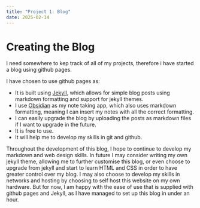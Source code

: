 ```yaml
---
title: "Project 1: Blog"
date: 2025-02-14
---
```

# Creating the Blog
I need somewhere to kep track of all of my projects, therefore i have started a blog using github pages.

I have chosen to use github pages as:
- It is built using [Jekyll](https://jekyllrb.com/), which allows for simple blog posts using markdown formatting and support for jekyll themes.
- I use [Obsidian](https://obsidian.md/) as my note taking app, which also uses markdown formatting, meaning I can insert my notes with all the correct formatting.
- I can easily upgrade the blog by uploading the posts as markdown files if I want to upgrade in the future.
- It is free to use.
- It will help me to develop my skills in git and github.

Throughout the development of this blog, I hope to continue to develop my markdown and web design skills. In future I may consider writing my own jekyll theme, allowing me to further customise this blog, or even choose to upgrade from jekyll and start to learn HTML and CSS in order to have greater control over my blog. I may also choose to develop my skills in networks and hosting by choosing to self host this website on my own hardware. But for now, I am happy with the ease of use that is supplied with github pages and Jekyll, as I have managed to set up this blog in under an hour.
